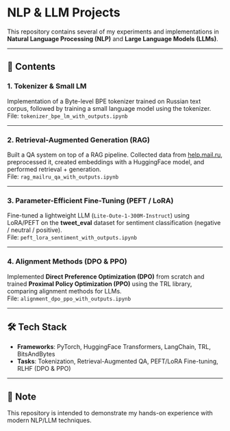 # NLP & LLM Projects

This repository contains several of my experiments and implementations in **Natural Language Processing (NLP)** and **Large Language Models (LLMs)**.  

---

## 📂 Contents

### 1. Tokenizer & Small LM
Implementation of a Byte-level BPE tokenizer trained on Russian text corpus, followed by training a small language model using the tokenizer.  
File: `tokenizer_bpe_lm_with_outputs.ipynb`

---

### 2. Retrieval-Augmented Generation (RAG)
Built a QA system on top of a RAG pipeline. Collected data from [help.mail.ru](https://help.mail.ru/), preprocessed it, created embeddings with a HuggingFace model, and performed retrieval + generation.  
File: `rag_mailru_qa_with_outputs.ipynb`

---

### 3. Parameter-Efficient Fine-Tuning (PEFT / LoRA)
Fine-tuned a lightweight LLM (`Lite-Oute-1-300M-Instruct`) using LoRA/PEFT on the **tweet_eval** dataset for sentiment classification (negative / neutral / positive).  
File: `peft_lora_sentiment_with_outputs.ipynb`

---

### 4. Alignment Methods (DPO & PPO)
Implemented **Direct Preference Optimization (DPO)** from scratch and trained **Proximal Policy Optimization (PPO)** using the TRL library, comparing alignment methods for LLMs.  
File: `alignment_dpo_ppo_with_outputs.ipynb`

---

## 🛠 Tech Stack
- **Frameworks**: PyTorch, HuggingFace Transformers, LangChain, TRL, BitsAndBytes  
- **Tasks**: Tokenization, Retrieval-Augmented QA, PEFT/LoRA Fine-tuning, RLHF (DPO & PPO)  

---

## 📌 Note
This repository is intended to demonstrate my hands-on experience with modern NLP/LLM techniques.  
